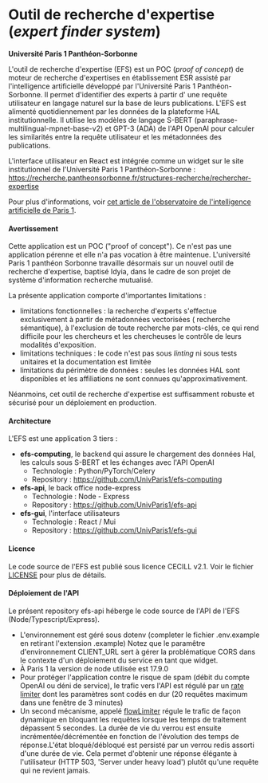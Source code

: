 # Outil de recherche d'expertise (_expert finder system_)

**Université Paris 1 Panthéon-Sorbonne**

L'outil de recherche d'expertise (EFS) est un POC (_proof of concept_) de moteur de recherche d'expertises en
établissement ESR assisté par l'intelligence artificielle développé par l'Université Paris 1 Panthéon-Sorbonne.
Il permet d'identifier des experts à partir d'
une requête utilisateur en langage naturel sur la base de leurs publications.
L'EFS est alimenté quotidiennement par les données de la plateforme HAL
institutionnelle. Il utilise les modèles de langage S-BERT (paraphrase-multilingual-mpnet-base-v2) et GPT-3 (ADA) de
l'API OpenAI pour calculer les similarités entre la requête utilisateur et les métadonnées des publications.

L'interface utilisateur en React est intégrée comme un widget sur le site institutionnel de l'Université Paris 1
Panthéon-Sorbonne : https://recherche.pantheonsorbonne.fr/structures-recherche/rechercher-expertise

Pour plus d'informations,
voir [cet article de l'observatoire de l'intelligence artificielle de Paris 1](https://observatoire-ia.pantheonsorbonne.fr/actualite/outil-recherche-dexpertise-base-lintelligence-artificielle-luniversite-paris-1-pantheon).

#### Avertissement

Cette application est un POC ("proof of concept"). Ce n'est pas une application pérenne et elle n'a pas vocation à être
maintenue. L'université Paris 1 panthéon Sorbonne travaille désormais sur un nouvel outil de recherche d'expertise,
baptisé Idyia, dans le cadre de son projet de système d'information recherche mutualisé.

La présente application comporte d'importantes limitations :

- limitations fonctionnelles : la recherche d'experts s'effectue exclusivement à partir de métadonnées vectorisées (
  recherche sémantique), à l'exclusion de toute recherche par mots-clés, ce qui rend difficile pour les chercheurs et
  les chercheuses le contrôle de leurs modalités d'exposition.
- limitations techniques : le code n'est pas sous _linting_ ni sous tests unitaires et la documentation est limitée
- limitations du périmètre de données : seules les données HAL sont disponibles et les affiliations ne sont connues
  qu'approximativement.

Néanmoins, cet outil de recherche d'expertise est suffisamment robuste et sécurisé pour un déploiement en production.

#### Architecture

L'EFS est une application 3 tiers :

* **efs-computing**, le backend qui assure le chargement des données Hal, les calculs sous S-BERT et les échanges avec
  l'API OpenAI
    * Technologie : Python/PyTorch/Celery
    * Repository : https://github.com/UnivParis1/efs-computing
* **efs-api**, le back office node-express
    * Technologie : Node - Express
    * Repository : https://github.com/UnivParis1/efs-api
* **efs-gui**, l'interface utilisateurs
    * Technologie : React / Mui
    * Repository : https://github.com/UnivParis1/efs-gui

#### Licence

Le code source de l'EFS est publié sous licence CECILL v2.1. Voir le fichier [LICENSE](LICENCE.md) pour plus de détails.

#### Déploiement de l'API

Le présent repository efs-api héberge le code source de l'API de l'EFS (Node/Typescript/Express).

* L'environnement est géré sous dotenv (completer le fichier .env.example en retirant l'extension .example)
  Notez que le paramêtre d'environnement CLIENT_URL sert à gérer la problématique CORS dans le contexte d'un déploiement
  du
  service en tant que widget.
* À Paris 1 la version de node utilisée est 17.9.0
* Pour protéger l'application contre le risque de spam (débit du compte OpenAI ou déni de service), le trafic vers l'API
  est régulé par un [rate limiter](src/middlewares/rateLimiter.ts) dont les paramètres sont codés en dur (20 requêtes
  maximum dans
  une fenêtre de 3 minutes)
* Un second mécanisme, appelé [flowLimiter](src/middlewares/flowLimiter.ts) régule le trafic de façon dynamique en
  bloquant les requêtes lorsque les temps de traitement dépassent 5 secondes. La durée de vie du verrou est ensuite
  incrémentée/décrémentée en fonction de l'évolution des temps de réponse.L'état bloqué/débloqué est persisté par un
  verrou redis assorti d'une durée de vie.
  Cela permet d'obtenir une réponse élégante à l'utilisateur (HTTP 503, 'Server under heavy load') plutôt qu'une requête
  qui ne revient jamais.